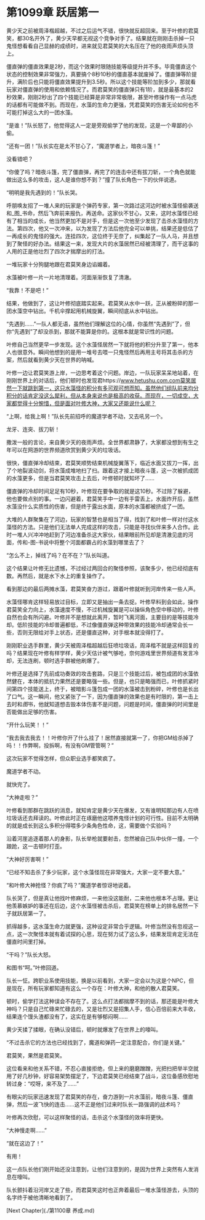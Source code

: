 # 第1099章 跃居第一

黄少天之前被周泽楷超越，不过之后运气不错，很快就反超回来。至于叶修的君莫笑，都30名开外了，黄少天早都无视这个竞争对手了。结果就在刚刚击杀掉一只鬼怪想看看自己显赫的成绩时，进来就见君莫笑的大名压在了他的夜雨声烦头顶上。

僵直弹的僵直效果是2秒，而这个效果时限随技能等级提升并不多。毕竟僵直这个状态的控制效果非常强力，真要搞个8秒10秒的僵直基本就废掉了。僵直弹等阶提升，满阶后也只能将僵直效果提升到3.5秒。所以这个技能等阶加到多少，那就看玩家对僵直弹的使用和依赖情况了。而君莫笑的僵直弹只有1阶，就是最基本的2秒效果，刚刚2秒出了四个技能已经算是非常非常极限，甚至叶修操作有一点马虎的话都有可能做不到。而现在，水藻的生命力更强，凭君莫笑的伤害无论如何也不可能打掉这么大的一团水藻。

“是谁！”队长怒了，他觉得这人一定是旁观偷学了他的发现，这是一个卑鄙的小偷。

“还有一团！”队长实在是太不甘心了，“魔道学者上，暗夜斗篷！”

没看错吧？

“你傻了吗？暗夜斗篷，完了僵直弹，再完了的连击中还有拔刀斩，一个角色就能做出这么多的攻击，这人是谁你想不到？”撞了队长角色一下的伙伴说道。

“明明是我先遇到的！”队长哭。

呼朋唤友招了一堆人来的玩家是个弹药专家，第一次路过这河边时被水藻怪偷袭送和_图_书命，然后飞奔前来报仇，再送命。这家伙不甘心，又来，这时水藻怪已经有了相当的成长，他当然更加不是对手，但是这一次他至少发现了击杀水藻怪的方法。第四次，他又一次冲来，以为发现了方法后他完全可以单挑，结果还是低估了一再成长的鬼怪的强大。连挂四次，这位终于无奈了，纠集起了一队人马，并且想到了聚怪的好办法。结果这一来，发现大片的水藻居然已经被清理了，而干这事的人用的正是他壮烈了四次才揣摩出的打法。

一堆玩家十分狗腿地跟在君莫笑身边谄媚着。

水藻被叶修一片一片地清理着。河面渐渐恢复了清澈。

“我靠！不是吧！”

结果，他做到了，这让叶修彻底踏实起来。君莫笑从水中一跃，正从被粉碎的那一团水藻空中钻出。千机伞撑起用机械旋翼，瞬间彻底从水中钻出。

“先遇到……”一队人都无语，虽然他们理解这位的心情，你虽然“先遇到”了，但你“先遇到”了却没杀到，那就不能算是你的。这根本就是常识性的问题。

叶修自己当然更早一步发现。这个水藻怪居然一下就将他的积分升至了第一，他本人也很意外。瞬间他想到的是用一堆号去喂一只鬼怪然后再用主号将其击杀的方案，然后就看到黄少天在世界的呐喊。

叶修一边让君莫笑游上岸，一边思考着这个问题。岸边，一队玩家呆呆地站着，在刚刚世界上的对话后，他们顿时也发现君https://www.hetushu.com.com莫笑居然一下就跳到第一，这只水藻怪的积分有多可观可想而知。虽然他们组队前来均分积分的话肯定没这么犀利，但从本身来说也是极高的收获。而现在，一切成空，大家都觉得十分惋惜，但是面对叶修大神，大家又还能说什么呢？

“上啊，给我上啊！”队长先前招呼的魔道学者不动，又去吼另一个。

龙牙、连突、拔刀斩！

撒泼一般的言论，来自黄少天的夜雨声烦。全世界都肃静了，大家都没想到有生之年可以在网游的世界频道欣赏到黄少天的垃圾话。

很快，僵直弹冷却结束，君莫笑顺势结束机械旋翼落下，临近水面又拔刀一挥，出了个地裂波动剑，将水藻成堆地扫了扫。跟着这才接上暗夜斗蓬，这一次被抓成团的水藻更多，但是当君莫笑攻击上去后，叶修顿时就知坏了……

僵直弹的冷却时间足足有10秒，叶修现在要争取的就是这10秒。不过除了躲避，他也要做点别的事。一边闪避着，君莫笑手中一边有手雷丢上，水面炸开后，虽然水藻没什么实质性的伤害，但是终于露出水面，原本的水藻都被挤成了一团。

大堆的人群聚集在了河边，玩家的智慧也是相当了得，找到了和叶修一样对付这水藻怪的方法。只是他们无法单人完成这样的攻击，只能是寻找伙伴来多人合作。此时一堆人兴冲冲地赶到了河边准备杀这大家伙，结果眼前所见却是清澈见底的河面，传和-图-书说中将整个河面都霸占的水藻到哪里去了？

“怎么不上，掉线了吗？在不在？”队长叫道。

这个结果让叶修无比遗憾，不过经过两回合的聚怪参照，该聚多少，他已经彻底有数。再然后，就是水下水上的重复操作了。

看到那边的最后两摊水藻，君莫笑奋力游过，跟着叶修就听到河岸传来一些人声。

水藻怪哪肯这样轻易放过目标，立即又是抽出一条去捉。叶修早料到会如此，操作君莫笑全力向上，水藻速度不慢，不过机械旋翼是可以操纵角色空中移动的，叶修自然也会有所闪避。叶修并不是想就此离开，暂时飞离河面，主要目的是等技能冷却。低阶技能的冷却普遍都低，不过像僵直弹这种带效果的技能冷却通常会长一些，否则无限给对手上状态，还是僵直这种，对手根本就没得打了。

刚刚职业选手群里，黄少天被周泽楷超越后狂喷垃圾话，周泽楷不就是这样回复的吗？结果现在叶修有样学样，黄少天估计被气够呛，奈何游戏里世界频道有发言冷却，无法连刷，顿时选手群被他刷爆了。

叶修还是选择了先前成功奏效的攻击套路，只是三个技能过后，被包成团的水藻依然健在，本体的抵抗力果然还是要略强一些。但是，也只是略强而已，叶修抓紧时间第四个技能送上，终于，被暗影斗篷包成一团的水藻被击到粉碎，叶修也是长出了口气。这一瞬间，他又紧张了一下，因为僵直弹的效果也是有时限的，第一击上去时和*图*书，他就知道想击毁本体伤害不是问题，问题是时间，僵直弹的时间里是否能做出足够的伤害。

“开什么玩笑！！”

“我去我去我去！！叶修你开了什么挂了！居然直接就第一了，你把GM给杀掉了吗！！作弊啊，投拆啊，有没有GM管管啊？”

这次玩家不觉得怎样，但众职业选手都笑疯了。

魔道学者不动。

就快完了。

“大神走啦？”

叶修看到那群在跳跃的消息，就知肯定是黄少天在爆发，又有谁明知那边有人在喷垃圾话还去拜读的。叶修此时正在琢磨他这喂养鬼怪计划的可行性。目前不太明确的就是成长到这么多积分得喂多少条角色性命，这，需要做个实验吗？

沿着河崖追逐着那人的身影，队长举枪就要射击，忽然被自己队中伙伴一撞，一个踉跄，这一击顿时打歪。

“大神好厉害啊！”

“已经不知击杀了多少玩家，这个水藻怪现在非常强大，大家一定不要大意。”

“和叶修大神抢怪？你疯了吗？”魔道学者惊讶地说着。

队长哭了，但是真让他找叶修麻烦，一来他没这能耐，二来他也根本不占理。更让他羡慕嫉妒的事还在后边，这个水藻怪被击杀后，君莫笑在榜单上的排名居然一下子就跃居第一了。

抓得越多，这水藻生命力就更强，这种设定非常合乎逻辑。叶修当然没有忽视这一点，这一次聚怪本就有着试探的心思，现在努力试了这么多，结果发现肯定无法在僵直时间里打掉。

“干吗？”队长大怒。

和图书“呵。”叶修回道。

队长一怔。跨职业系使用技能，换是以前看到，大家一定会以为这是个NPC，但是现在，所有玩家都知道有这么一个存在：叶修大神，和他的散人君莫笑。

顿时，偷学打法这种误会不存在了。这么点打法都揣摩不到的话，那还能是叶修大神吗？只是自己忙碌来忙碌去的，又是壮烈又是招集人手，信心百倍前来大丰收，结果连个馒头渣都没有了，这实在是有够郁闷啊……

黄少天揉了揉眼，在确认没错后，顿时就爆发了在世界上的嚎叫。

“不过击杀它的方法也已经找到了，魔道和弹药一定注意配合，你们是关键。”

君莫笑，果然是君莫笑。

这位看来和他关系不错，不忍心直接拒绝，但上来的磨磨蹭蹭，光把扫把举半空就用了好几秒钟，好容易架势摆足了，下边君莫笑已经结束了战斗，这位备感欣慰地转过身：“哎呀，来不及了……”

有眼尖的玩家迅速发现了君莫笑的存在，奋力游到一片水藻前，暗夜斗篷、僵直弹，然后一波飞快的连击……这不正是他们过来时队长一路强调的战术吗？

叶修再次欣慰，可以这样聚怪的话，击杀这个水藻怪的效率将更快。

“大神慢走啊……”

“就在这边了！”

有用！

这一点队长他们刚开始还没注意到，让他们注意到的，是因为世界上突然有人发消息在嚎叫。

队长颤抖着沿河岸又走了些，而君莫笑这时也正奔着最后一堆水藻怪游去，头顶的名字终于被他清晰地看到了。



[Next Chapter](./第1100章 养成.md)
